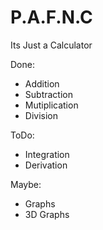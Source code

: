 # P.A.F.N.C
Its Just a Calculator

Done:

- Addition
- Subtraction
- Mutiplication
- Division

ToDo:

- Integration
- Derivation

Maybe:

- Graphs
- 3D Graphs
